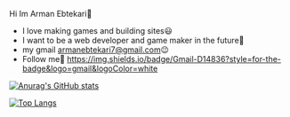  Hi Im Arman Ebtekari:wave:
- I love making games and building sites:smiley:
- I want to be a web developer and game maker in the future:cowboy_hat_face:	
- my gmail armanebtekari7@gmail.com:wink:
- Follow me🙏 https://img.shields.io/badge/Gmail-D14836?style=for-the-badge&logo=gmail&logoColor=white

<!--
**ArmanEbtekari/ArmanEbtekari** is a ✨ _special_ ✨ repository because its `README.md` (this file) appears on your GitHub profile.
use IgraalOSL\StatsTable\StatsTableBuilder;
Here are some ideas to get you started:

- 🔭 I’m currently working on ...
- 🌱 I’m currently learning ...
- 👯 I’m looking to collaborate on ...
- 🤔 I’m looking for help with ...
- 💬 Ask me about ...
- 📫 How to reach me: ...
- 😄 Pronouns: ...
- ⚡ Fun fact: ...
-->
[![Anurag's GitHub stats](https://github-readme-stats.vercel.app/api?username=ArmanEbtekari)](https://github.com/ArmanEbtekari/github-readme-stats)
 
 [![Top Langs](https://github-readme-stats.vercel.app/api/top-langs/?username=ArmanEbtekari)](https://github.com/ArmanEbtekari/github-readme-stats)
